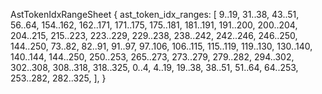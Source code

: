 AstTokenIdxRangeSheet {
    ast_token_idx_ranges: [
        9..19,
        31..38,
        43..51,
        56..64,
        154..162,
        162..171,
        171..175,
        175..181,
        181..191,
        191..200,
        200..204,
        204..215,
        215..223,
        223..229,
        229..238,
        238..242,
        242..246,
        246..250,
        144..250,
        73..82,
        82..91,
        91..97,
        97..106,
        106..115,
        115..119,
        119..130,
        130..140,
        140..144,
        144..250,
        250..253,
        265..273,
        273..279,
        279..282,
        294..302,
        302..308,
        308..318,
        318..325,
        0..4,
        4..19,
        19..38,
        38..51,
        51..64,
        64..253,
        253..282,
        282..325,
    ],
}